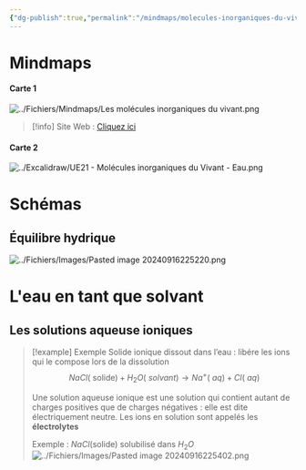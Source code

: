 ```yaml
---
{"dg-publish":true,"permalink":"/mindmaps/molecules-inorganiques-du-vivant-eau/","tags":["mindmaps"],"noteIcon":"2"}
---
```


# Mindmaps
#### Carte 1
![../Fichiers/Mindmaps/Les molécules inorganiques du vivant.png](/img/user/Fichiers/Mindmaps/Les%20mol%C3%A9cules%20inorganiques%20du%20vivant.png)
> [!info] Site Web : [Cliquez ici](https://mindmapai.app/mind-map/les-molécules-inorganiques-du-vivant-86b132ba)
#### Carte 2

![../Excalidraw/UE21 - Molécules inorganiques du Vivant - Eau.png](/img/user/Excalidraw/UE21%20-%20Mol%C3%A9cules%20inorganiques%20du%20Vivant%20-%20Eau.png)
# Schémas
## Équilibre hydrique
![../Fichiers/Images/Pasted image 20240916225220.png](/img/user/Fichiers/Images/Pasted%20image%2020240916225220.png)
# L'eau en tant que solvant
## Les solutions aqueuse ioniques
> [!example] Exemple
> Solide ionique dissout dans l’eau : libére les ions qui le compose lors de la dissolution
> $$NaCl (\text{ solide}) + H_2O (\text{ \(solvant\)}) \longrightarrow Na^+(\text{ \(aq\)}) + Cl (\text{ \(aq\)})$$
> 
> Une solution aqueuse ionique est une solution qui contient autant de charges positives que de charges négatives : elle est dite électriquement neutre. Les ions en solution sont appelés les **électrolytes**
> 
> Exemple : $NaCl (\text{solide})$ solubilisé dans $H_2O$
> ![../Fichiers/Images/Pasted image 20240916225402.png](/img/user/Fichiers/Images/Pasted%20image%2020240916225402.png) 



